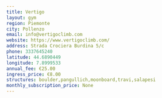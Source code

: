 ```yaml
---
title: Vertigo
layout: gym
region: Piemonte
city: Pollenzo
email: info@vertigoclimb.com
website: https://www.vertigoclimb.com/
address: Strada Crociera Burdina 5/c
phone: 3337645240
latitude: 44.6890449
longitude: 7.8999533
annual_fee: €25.00
ingress_price: €8.00
structures: boulder,pangullich,moonboard,travi,salapesi
monthly_subscription_price: None
---
```


